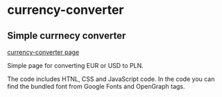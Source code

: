 # currency-converter
## Simple currnecy converter
[currency-converter page](https://adrode.github.io/currency-converter)

Simple page for converting EUR or USD to PLN.

The code includes HTNL, CSS and JavaScript code. In the code you can find the bundled font from Google Fonts and OpenGraph tags.
